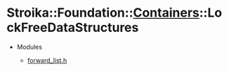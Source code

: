 # Stroika::Foundation::[Containers](../ReadMe.md)::LockFreeDataStructures

- Modules

  - [forward_list.h](forward_list.h)
